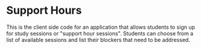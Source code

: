 # Support Hours

This is the client side code for an application that allows students to sign up for study sessions or "support hour sessions". Students can choose from a list of available sessions and list their blockers that need to be addressed.

